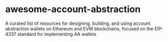 # awesome-account-abstraction
A curated list of resources for designing, building, and using account abstraction wallets on Ethereum and EVM blockchains, focused on the EIP-4337 standard for implementing AA wallets

